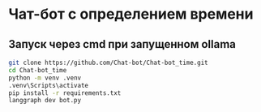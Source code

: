 # Чат-бот с определением времени

## Запуск через cmd при запущенном ollama
```bash
git clone https://github.com/Chat-bot/Chat-bot_time.git
cd Chat-bot_time
python -m venv .venv
.venv\Scripts\activate
pip install -r requirements.txt
langgraph dev bot.py
